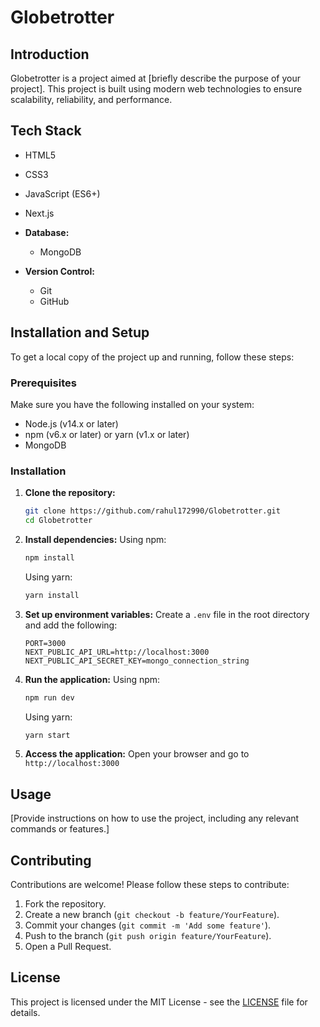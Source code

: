 # Globetrotter

## Introduction
Globetrotter is a project aimed at [briefly describe the purpose of your project]. This project is built using modern web technologies to ensure scalability, reliability, and performance.

## Tech Stack

  - HTML5
  - CSS3
  - JavaScript (ES6+)
  - Next.js

- **Database:**
  - MongoDB

- **Version Control:**
  - Git
  - GitHub


## Installation and Setup
To get a local copy of the project up and running, follow these steps:

### Prerequisites
Make sure you have the following installed on your system:
- Node.js (v14.x or later)
- npm (v6.x or later) or yarn (v1.x or later)
- MongoDB

### Installation

1. **Clone the repository:**
   ```bash
   git clone https://github.com/rahul172990/Globetrotter.git
   cd Globetrotter
   ```

2. **Install dependencies:**
   Using npm:
   ```bash
   npm install
   ```
   Using yarn:
   ```bash
   yarn install
   ```

3. **Set up environment variables:**
   Create a `.env` file in the root directory and add the following:
   ```env
   PORT=3000
   NEXT_PUBLIC_API_URL=http://localhost:3000
   NEXT_PUBLIC_API_SECRET_KEY=mongo_connection_string
   ```

4. **Run the application:**
   Using npm:
   ```bash
   npm run dev
   ```
   Using yarn:
   ```bash
   yarn start
   ```

5. **Access the application:**
   Open your browser and go to `http://localhost:3000`

## Usage
[Provide instructions on how to use the project, including any relevant commands or features.]

## Contributing
Contributions are welcome! Please follow these steps to contribute:
1. Fork the repository.
2. Create a new branch (`git checkout -b feature/YourFeature`).
3. Commit your changes (`git commit -m 'Add some feature'`).
4. Push to the branch (`git push origin feature/YourFeature`).
5. Open a Pull Request.

## License
This project is licensed under the MIT License - see the [LICENSE](LICENSE) file for details.
